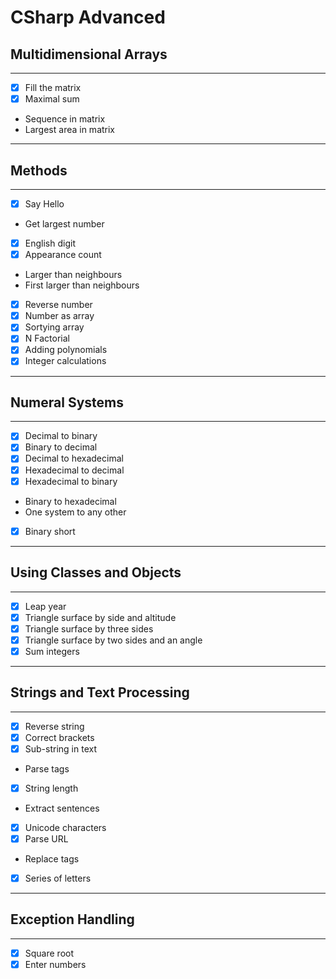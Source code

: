 # CSharp Advanced
## Multidimensional Arrays
----
- [x] Fill the matrix
- [x] Maximal sum
* Sequence in matrix
* Largest area in matrix

----
## Methods
----
- [x] Say Hello
* Get largest number
- [x] English digit
- [x] Appearance count
* Larger than neighbours
* First larger than neighbours
- [x] Reverse number
- [x] Number as array
- [x] Sortying array
- [x] N Factorial
- [x] Adding polynomials
- [x] Integer calculations

----
## Numeral Systems
----
- [x] Decimal to binary
- [x] Binary to decimal
- [x] Decimal to hexadecimal
- [x] Hexadecimal to decimal
- [x] Hexadecimal to binary
* Binary to hexadecimal
* One system to any other
- [x] Binary short

----
## Using Classes and Objects
----
- [x] Leap year
- [x] Triangle surface by side and altitude
- [x] Triangle surface by three sides
- [x] Triangle surface by two sides and an angle
- [x] Sum integers

----
## Strings and Text Processing
----
- [x] Reverse string
- [x] Correct brackets
- [x] Sub-string in text
* Parse tags
- [x] String length
* Extract sentences
- [x] Unicode characters
- [x] Parse URL
* Replace tags
- [x] Series of letters

----
## Exception Handling
----
- [x] Square root
- [x] Enter numbers